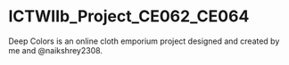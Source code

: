 # ICTWIIb_Project_CE062_CE064

Deep Colors is an online cloth emporium project designed and created by me and @naikshrey2308.

